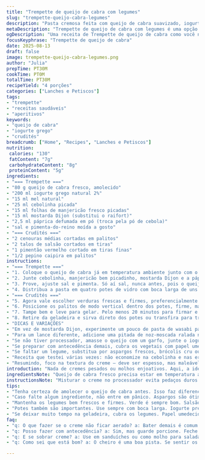 ```yaml
---
title: "Trempette de queijo de cabra com legumes"
slug: "trempette-queijo-cabra-legumes"
description: "Pasta cremosa feita com queijo de cabra suavizado, iogurte grego e mel, com ervas frescas e um toque picante. Acompanhada por palitos de legumes frescos como cenoura, salsão, pepino e pimentão colorido, servidos em potes individuais. Ideal para petiscos rápidos, permitindo variedade de texturas crocantes e sabores herbáceos e levemente picantes. Livre de glúten, nozes e ovos, ótima opção vegetariana e prática. Requer pouco tempo de preparo com passos simples, que garantem consistência cremosa e apresentação charmosa em porções. Um método simples para juntar sabor e frescor com toque especial da mostarda no lugar do raiz forte para variação no sabor."
metaDescription: "Trempette de queijo de cabra com legumes é uma opção leve e prática, perfeita para petiscos. Experimente essa receita mediterrânea deliciosa."
ogDescription: "Uma receita de Trempette de queijo de cabra como você nunca viu. A combinação perfeita de sabores e frescor em cada porção."
focusKeyphrase: "Trempette de queijo de cabra"
date: 2025-08-13
draft: false
image: trempette-queijo-cabra-legumes.png
author: "Julia"
prepTime: PT30M
cookTime: PT0M
totalTime: PT30M
recipeYield: "4 porções"
categories: ["Lanches e Petiscos"]
tags:
- "trempette"
- "receitas saudáveis"
- "aperitivos"
keywords:
- "queijo de cabra"
- "iogurte grego"
- "crudités"
breadcrumb: ["Home", "Recipes", "Lanches e Petiscos"]
nutrition: 
 calories: "130"
 fatContent: "7g"
 carbohydrateContent: "8g"
 proteinContent: "5g"
ingredients:
- "=== Trempette ==="
- "80 g queijo de cabra fresco, amolecido"
- "200 ml iogurte grego natural 2%"
- "15 ml mel natural"
- "25 ml cebolinha picada"
- "15 ml folhas de manjericão fresco picadas"
- "15 ml mostarda Dijon (substitui o raifort)"
- "2,5 ml páprica defumada em pó (troca pela pó de cebola)"
- "sal e pimenta-do-reino moída a gosto"
- "=== Crudités ==="
- "2 cenouras médias cortadas em palitos"
- "2 talos de salsão cortados em tiras"
- "1 pimentão vermelho cortado em tiras finas"
- "1/2 pepino caipira em palitos"
instructions:
- "=== Trempette ==="
- "1. Coloque o queijo de cabra já em temperatura ambiente junto com o iogurte e mel no processador ou liquidificador. Pulse até formar uma pasta cremosa; faz barulhinho a mistura quase como um sussurro, sinal que está na textura certa."
- "2. Junte cebolinha, manjericão bem picadinho, mostarda Dijon e a páprica defumada; misture apenas para incorporar, com movimentos delicados. Se bater demais, perde a leveza da textura."
- "3. Prove, ajuste sal e pimenta. Só aí sal, nunca antes, pois o queijo já é salgado e pode desequilibrar. Raspe as laterais do vaso com uma espátula para tudo ficar uniforme."
- "4. Distribua a pasta em quatro potes de vidro com boca larga de uns 350 ml. A base do pote deve ficar coberta. Isso vai segurar os vegetais firmes depois."
- "=== Crudités ==="
- "5. Agora vale escolher verduras frescas e firmes, preferencialmente orgânicas. Corte cenoura, salsão, pimentão e pepino em palitos finos, uniformes. Assim, todos crocantes e do mesmo tamanho pra encaixar no pote. Nada de fatias irregulares, fica feio e desequilibrado."
- "6. Posicione os palitos de modo vertical dentro dos potes, firme, mas sem forçar. Os legumes devem ficar alinhados, quase colorindo a parede do vidro. Visual importante, vale gastar esse tempinho para arrumar."
- "7. Tampe bem e leve para gelar. Pelo menos 20 minutos para firmar e mesclar sabores. Mas aguente firme, o aroma no banho maria não tem o mesmo efeito."
- "8. Retire da geladeira e sirva direto dos potes ou transfira para travessas — mas perderá o charme do individual. O frescor do pepino e o crocante do pimentão pedem contraste com o cremoso da pasta."
- "DICAS E VARIAÇÕES"
- "Em vez de mostarda Dijon, experimente um pouco de pasta de wasabi para um toque oriental picante. Se não encontrar folhas frescas, use ervas secas, mas diminua a quantidade pela potência do sabor."
- "Para um lance diferente, adicione uma pitada de noz-moscada ralada na pasta. Crie uma mini bandeja de palitos extras com as sobras do que não couber nos potes, assim ninguém fica na mão."
- "Se não tiver processador, amasse o queijo com um garfo, junte o iogurte e mexa vigorosamente para aerar e criar leveza; funciona, porém menos homogêneo."
- "Se preparar com antecedência demais, cubra os vegetais com papel umedecido para não ressecarem. Para o mel, prefira os artesanais, dão outra dimensão ao sabor adocicado que contrapõe o salgado do queijo."
- "Se faltar um legume, substitua por aspargos frescos, brócolis cru ou nabo em palitos."
- "Receita que testei várias vezes: não economize na cebolinha e nas ervas, ou seu creme ficará apagado. Cada ingrediente traz vida."
- "Resumindo, foco na textura do creme — deve ser espesso, mas maleável — e no crocante dos legumes, além da montagem que enche os olhos e abre o apetite."
introduction: "Nada de cremes pesados ou molhos enjoativos. Aqui, a ideia é combinar a leveza do queijo de cabra com o frescor dos legumes cortados na medida certa para dar um estalo de crocância na boca. Aprendi que o segredo não está só na escolha dos ingredientes, mas também no modo como se monta. Um mix de mel com mostarda dá aquele equilíbrio de doce e picante, adrenalina para o paladar preguiçoso. Servir em potes grandes, bonitos, é quase parte do ritual, um jeito de comer e admirar, respeitando o visual e valorizando cada elemento. Os tempos de preparo são flexíveis, o ponto chave está no tato, no olhar e no nariz, difíceis de explicar, mas fáceis de dominar com prática. E sempre, sem frescura — eficiência e sabor."
ingredientsNote: "Queijo de cabra fresco precisa estar em temperatura ambiente para misturar direito. Uso sempre iogurte grego com pouca gordura para equilibrar a cremosidade sem pesar. Mel é opcional, mas ajuda a arredondar o sabor e suaviza o toque ácido do queijo. Substituí o raiz forte por mostarda Dijon, achei que combina melhor e rende menos impacto forte demais. Cebolinha e manjericão são indispensáveis, o aroma fresco dá outro nível, mesmo secas. Páprica defumada substitui o pó de cebola, traz um perfume terroso. Nos legumes, cenoura e pepino são clássicos, mas já fiz com aspargos e brócolis cru, tudo que mantenha a crocância. Corte sempre em palitos uniformes pra harmonia visual e da textura na mordida. Prepare os potes com antecedência para que o creme se firme na geladeira e os sabores se ajustem."
instructionsNote: "Misturar o creme no processador evita pedaços duros de queijo, deixa tudo mais aerado. Importante não exagerar para não virar quase líquido. Quando acrescentar ervas e temperos, misture sem triturar pra preservar textura e explosão de sabor na hora de comer. Sal sempre no final, evitar excesso. Organização dos palitos nos potes é mais que estética — mantém o equilíbrio para não quebrar. Tempo de geladeira é flexível, mas 20 minutos são suficientes para o creme firmar e as ervas liberarem aroma. Se sobrar, monte uma pequena travessa com pernas e rodelas finas para evitar desperdícios. As dicas valem até para outras trempettes, é questão de sensibilidade e respeito ao ingrediente."
tips:
- "Tenha certeza de amolecer o queijo de cabra antes. Isso faz diferença na mistura. Não coloco para misturar direto da geladeira. Testei e fica textura pesada."
- "Caso falte algum ingrediente, não entre em pânico. Aspargos são ótimos. Cenouras e pimentões também. Brócolis ficam bem, contanto que cortados em tiras. Assim, mantêm crocância."
- "Mantenha os legumes bem frescos e firmes. Verde é sempre bom. Salsão crocante faz a diferença no paladar. Escolher legumes bonitos, dá gosto só de olhar."
- "Potes também são importantes. Use sempre com boca larga. Iogurte precisa ser de qualidade. Assim a cremosidade fica gostosa. Deixe a mistura oscilar entre espessa e suave."
- "Se deixar muito tempo na geladeira, cubra os legumes. Papel umedecido ajuda. Não ressecar é vital. Ingredientes com aroma fresco, como cebolinha, intensificam o sabor."
faq:
- "q: O que fazer se o creme não ficar aerado? a: Bater demais é comum. O ideal é misturar delicadamente. Se muito difícil, use garfo. Cria textura diferente, mas funciona."
- "q: Posso fazer com antecedência? a: Sim, mas guarde porcione. Feche bem. Assim, sabores se ajustam melhor. Deixe no geladeira uns 20 minutos antes de servir."
- "q: E se sobrar creme? a: Use em sanduíches ou como molho para saladas. Não perca. É versátil. Pode ainda ser misturado com pasta. Experimenta a variedade."
- "q: Como sei que está bom? a: O cheiro é uma boa pista. Se sentir os aromas das ervas, está no ponto. Textura deve ser leve, e não pesada. Experimente sempre."

---
```

